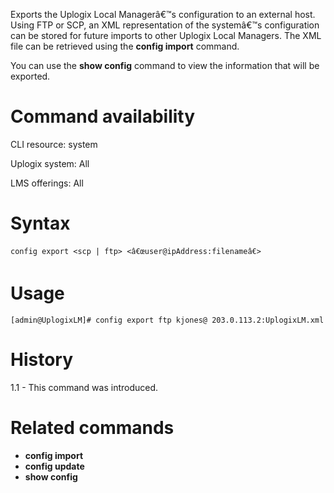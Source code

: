 <!-- 5.4 -->

Exports the Uplogix Local Managerâ€™s configuration to an external host. Using FTP or SCP, an XML representation of the systemâ€™s configuration can be stored for future imports to other Uplogix Local Managers. The XML file can be retrieved using the **config import** command.

You can use the **show config** command to view the information that will be exported.

# Command availability 

CLI resource: system

Uplogix system: All

LMS offerings: All

# Syntax 

```
config export <scp | ftp> <â€œuser@ipAddress:filenameâ€>
```

# Usage 

```
[admin@UplogixLM]# config export ftp kjones@ 203.0.113.2:UplogixLM.xml
```

# History 

1.1 - This command was introduced.

# Related commands 

- **config import**
- **config update**
- **show config**
